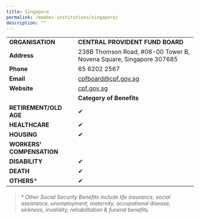 ```yaml
---
title: Singapore
permalink: /member-institutions/singapore/
description: ""
---
```

|  |  | 
| -------- | -------- | 
| **ORGANISATION** | **CENTRAL PROVIDENT FUND BOARD** | 
| **Address** | 238B Thomson Road, #08-00 Tower B, Novena Square, Singapore 307685 | 
| **Phone** | 65 6202 2567 | 
| **Email** | [cpfboard@cpf.gov.sg](mailto:cpfboard@cpf.gov.sg) | 
| **Website** | [cpf.gov.sg](https://cpf.gov.sg/) | 
| | **Category of Benefits**|
| **RETIREMENT/OLD AGE** | ✔ | 
| **HEALTHCARE** | ✔  | 
| **HOUSING** | ✔ | 
| **WORKERS' COMPENSATION** |   | 
| **DISABILITY** | ✔ | 
| **DEATH** | ✔ | 
| **OTHERS*** | ✔ |

> ###### \* Other Social Security Benefits include life insurance, social assistance, unemployment, maternity, occupational disease, sickness, invalidity, rehabilitation & funeral benefits.